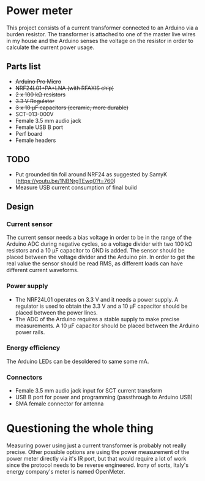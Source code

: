 Power meter
===========

This project consists of a current transformer connected to an Arduino
via a burden resistor. The transformer is attached to one of the master
live wires in my house and the Arduino senses the voltage on the
resistor in order to calculate the current power usage.

Parts list
----------

-   ~~Arduino Pro Micro~~
-   ~~NRF24L01+PA+LNA (with RFAXIS chip)~~
-   ~~2 x 100 kΩ resistors~~
-   ~~3.3 V Regulator~~
-   ~~3 x 10 μF capacitors (ceramic, more durable)~~
-   SCT-013-000V
-   Female 3.5 mm audio jack
-   Female USB B port
-   Perf board
-   Female headers

TODO
----

-   Put grounded tin foil around NRF24 as suggested by SamyK
    (<https://youtu.be/1NBNrgTEwq0?t=760>)
-   Measure USB current consumption of final build

Design
------

### Current sensor

The current sensor needs a bias voltage in order to be in the range of
the Arduino ADC during negative cycles, so a voltage divider with two
100 kΩ resistors and a 10 μF capacitor to GND is added. The sensor
should be placed between the voltage divider and the Arduino pin. In
order to get the real value the sensor should be read RMS, as different
loads can have different current waveforms.

### Power supply

-   The NRF24L01 operates on 3.3 V and it needs a power supply. A
    regulator is used to obtain the 3.3 V and a 10 μF capacitor should
    be placed between the power lines.
-   The ADC of the Arduino requires a stable supply to make precise
    measurements. A 10 μF capacitor should be placed between the Arduino
    power rails.

### Energy efficiency

The Arduino LEDs can be desoldered to same some mA.

### Connectors

-   Female 3.5 mm audio jack input for SCT current transform
-   USB B port for power and programming (passthrough to Arduino USB)
-   SMA female connector for antenna

Questioning the whole thing
===========================

Measuring power using just a current transformer is probably not really
precise. Other possible options are using the power measurement of the
power meter directly via it\'s IR port, but that would require a lot of
work since the protocol needs to be reverse engineered. Irony of sorts,
Italy\'s energy company\'s meter is named OpenMeter.
